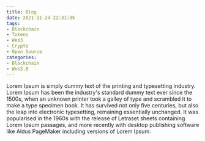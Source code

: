 ```yaml
---
title: Blog
date: 2021-11-24 22:31:35
tags:
- Blockchain
- Tokens
- Web3
- Crypto
- Open Source
categories:
- Blockchain
- Web3.0
---
```


Lorem Ipsum is simply dummy text of the printing and typesetting industry. Lorem Ipsum has been the industry's standard dummy text ever since the 1500s, when an unknown printer took a galley of type and scrambled it to make a type specimen book. It has survived not only five centuries, but also the leap into electronic typesetting, remaining essentially unchanged. It was popularised in the 1960s with the release of Letraset sheets containing Lorem Ipsum passages, and more recently with desktop publishing software like Aldus PageMaker including versions of Lorem Ipsum.